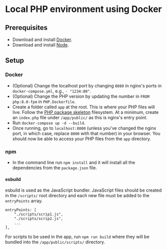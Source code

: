 # Local PHP environment using Docker

## Prerequisites

- Download and install [Docker](https://www.docker.com/get-started/).
- Download and install [Node](https://nodejs.org/en).

## Setup

### Docker
- (Optional) Change the localhost port by changing `8080` in nginx's ports in `docker-compose.yml`, e.g., `- "1234:80"`.
- (Optional) Change the PHP version by updating the number in `FROM php:8.0-fpm` in `PHP.Dockerfile`.
- Create a folder called `app` at the root. This is where your PHP files will live. Follow the [PHP package skeleton](https://github.com/php-pds/skeleton) filesystem. At a minimum, create an `index.php` file under `/app/public/` as this is nginx's entry point.
- Run `docker-compose up -d --build`.
- Once running, go to `localhost:8000` (unless you've changed the nginx port, in which case, replace `8000` with that number) in your browser. You should now be able to access your PHP files from the `app` directory.

### npm
- In the command line run `npm install` and it will install all the dependencies from the `package.json` file.

#### esbuild
esbuild is used as the JavaScript bundler. JavaScript files should be created in the `/scripts/` root directory and each new file must be added to the `entryPoints` array.

```
entryPoints: [
    "./scripts/scrip1.js",
    "./scripts/scrip2.js",
    ...
],
```
For scripts to be used in the app, run `npm run build` where they will be bundled into the `/app/public/scripts/` directory.
